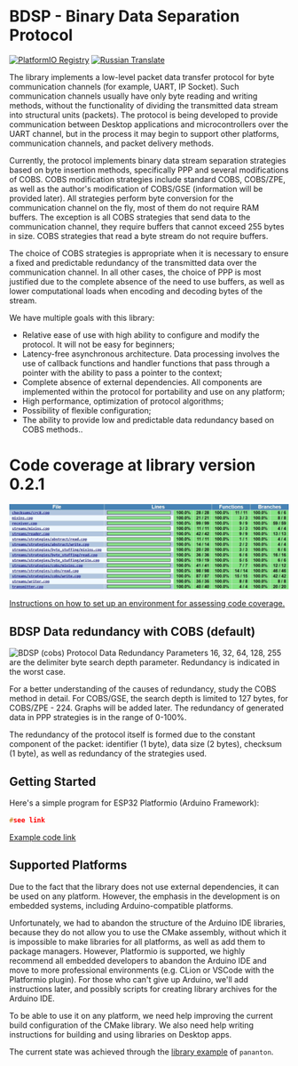 **BDSP** - Binary Data Separation Protocol
===========
[![PlatformIO Registry](https://badges.registry.platformio.org/packages/kobaproduction/library/BDSP.svg)](https://registry.platformio.org/libraries/kobaproduction/BDSP)
[![Russian Translate](https://img.shields.io/badge/README-RUSSIAN_TRANLATE-blueviolet.svg?style=flat-square)](https://github-com.translate.goog/KobaProduction/BDSP?_x_tr_sl=en&_x_tr_tl=ru)


The library implements a low-level packet data transfer protocol for byte communication channels 
(for example, UART, IP Socket). Such communication channels usually have only byte reading and writing 
methods, without the functionality of dividing the transmitted data stream into structural units (packets). 
The protocol is being developed to provide communication between Desktop applications and microcontrollers 
over the UART channel, but in the process it may begin to support other platforms, communication channels, 
and packet delivery methods.

Currently, the protocol implements binary data stream separation strategies based on byte insertion methods, 
specifically PPP and several modifications of COBS. COBS modification strategies include standard COBS, 
COBS/ZPE, as well as the author's modification of COBS/GSE (information will be provided later). All strategies 
perform byte conversion for the communication channel on the fly, most of them do not require RAM buffers. 
The exception is all COBS strategies that send data to the communication channel, they require buffers that 
cannot exceed 255 bytes in size. COBS strategies that read a byte stream do not require buffers.

The choice of COBS strategies is appropriate when it is necessary to ensure a fixed and predictable redundancy 
of the transmitted data over the communication channel. In all other cases, the choice of PPP is most justified 
due to the complete absence of the need to use buffers, as well as lower computational loads when encoding and 
decoding bytes of the stream.

We have multiple goals with this library:
* Relative ease of use with high ability to configure and modify the protocol. It will not be easy for beginners;
* Latency-free asynchronous architecture. Data processing involves the use of callback functions and handler functions 
that pass through a pointer with the ability to pass a pointer to the context;
* Complete absence of external dependencies. All components are implemented within the protocol for portability 
and use on any platform;
* High performance, optimization of protocol algorithms;
* Possibility of flexible configuration;
* The ability to provide low and predictable data redundancy based on COBS methods..

# Code coverage at library version 0.2.1
![BDSP (cobs) Protocol Data Redundancy](docs/attachments/images/coverage.webp)


[Instructions on how to set up an environment for assessing code coverage.](docs/coverage.md)


## BDSP Data redundancy with COBS (default) 
![BDSP (cobs) Protocol Data Redundancy](docs/attachments/images/bdsp-data-redundancy.webp)
Parameters 16, 32, 64, 128, 255 are the delimiter byte search depth parameter. Redundancy is indicated in the worst case.

For a better understanding of the causes of redundancy, study the COBS method in detail. 
For COBS/GSE, the search depth is limited to 127 bytes, for COBS/ZPE - 224. Graphs will be added later.
The redundancy of generated data in PPP strategies is in the range of 0-100%.

The redundancy of the protocol itself is formed due to the constant component of the packet: identifier (1 byte), 
data size (2 bytes), checksum (1 byte), as well as redundancy of the strategies used.

## Getting Started

Here's a simple program for ESP32 Platformio (Arduino Framework):

```cpp
#see link
```
[Example code link](examples/PlatformIO/main.cpp)

## Supported Platforms

Due to the fact that the library does not use external dependencies, it can be used on any platform. 
However, the emphasis in the development is on embedded systems, including Arduino-compatible platforms.

Unfortunately, we had to abandon the structure of the Arduino IDE libraries, because they do not allow you to use
the CMake assembly, without which it is impossible to make libraries for all platforms, as well as add them to
package managers. However, Platformio is supported, we highly recommend all embedded developers to abandon the
Arduino IDE and move to more professional environments (e.g. CLion or VSCode with the Platformio plugin). For those
who can't give up Arduino, we'll add instructions later, and possibly scripts for creating library archives for
the Arduino IDE.

To be able to use it on any platform, we need help improving the current build configuration of the CMake library.
We also need help writing instructions for building and using libraries on Desktop apps.

The current state was achieved through the [library example](https://github.com/pananton/cpp-lib-template) of `pananton`.